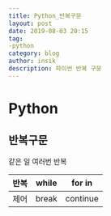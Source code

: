 ```yaml
---
title: Python_반복구문
layout: post
date: 2019-08-03 20:15
tag:
-python
category: blog
author: insik
description: 파이썬 반복 구문
---
```


# Python

## 반복구문

같은 일 여러번 반복

| 반복 | while | for    in |
| ---- | ----- | --------- |
| 제어 | break | continue  |